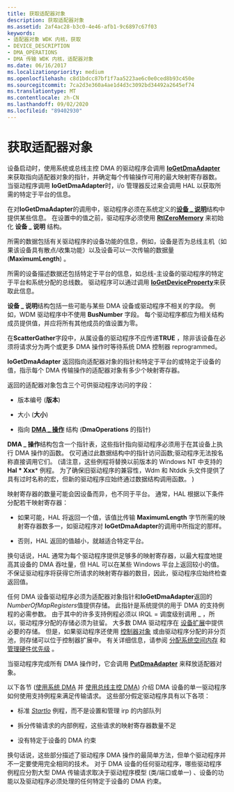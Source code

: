 ```yaml
---
title: 获取适配器对象
description: 获取适配器对象
ms.assetid: 2af4ac28-b3c0-4e46-afb1-9c6897c67f03
keywords:
- 适配器对象 WDK 内核，获取
- DEVICE_DESCRIPTION
- DMA_OPERATIONS
- DMA 传输 WDK 内核，适配器对象
ms.date: 06/16/2017
ms.localizationpriority: medium
ms.openlocfilehash: c8d1bdcc87bf1f7aa5223ae6c0e0ced8b93c450e
ms.sourcegitcommit: 7ca2d3e360a4ae1d4d3c3092bd34492a2645ef74
ms.translationtype: MT
ms.contentlocale: zh-CN
ms.lasthandoff: 09/02/2020
ms.locfileid: "89402930"
---
```

# <a name="getting-an-adapter-object"></a>获取适配器对象





设备启动时，使用系统或总线主控 DMA 的驱动程序会调用 [**IoGetDmaAdapter**](/windows-hardware/drivers/ddi/wdm/nf-wdm-iogetdmaadapter) 来获取指向适配器对象的指针，并确定每个传输操作可用的最大映射寄存器数。 当驱动程序调用 **IoGetDmaAdapter**时，i/o 管理器反过来会调用 HAL 以获取所需的特定于平台的信息。

在对**IoGetDmaAdapter**的调用中，驱动程序必须在系统定义的[**设备 \_ 说明**](/windows-hardware/drivers/ddi/wdm/ns-wdm-_device_description)结构中提供某些信息。 在设置中的值之前，驱动程序必须使用 [**RtlZeroMemory**](/windows-hardware/drivers/ddi/wdm/nf-wdm-rtlzeromemory) 来初始化 **设备 \_ 说明** 结构。

所需的数据包括有关驱动程序的设备功能的信息，例如，设备是否为总线主机（如果该设备具有散点/收集功能）以及设备可以一次传输的数据量 (**MaximumLength**) 。

所需的设备描述数据还包括特定于平台的信息，如总线-主设备的驱动程序的特定于平台和系统分配的总线数。 驱动程序可以通过调用 [**IoGetDeviceProperty**](/windows-hardware/drivers/ddi/wdm/nf-wdm-iogetdeviceproperty)来获取此信息。

**设备 \_ 说明**结构包括一些可能与某些 DMA 设备或驱动程序不相关的字段。 例如，WDM 驱动程序中不使用 **BusNumber** 字段。 每个驱动程序都应为相关结构成员提供值，并应将所有其他成员的值设置为零。

在**ScatterGather**字段中，从属设备的驱动程序不应传递**TRUE** ，除非该设备在必须将请求分为两个或更多 DMA 操作时等待系统 DMA 控制器 reprogrammed。

**IoGetDmaAdapter** 返回指向适配器对象的指针和特定于平台的或特定于设备的值，指示每个 DMA 传输操作的适配器对象有多少个映射寄存器。

返回的适配器对象包含三个可供驱动程序访问的字段：

-   版本编号 (**版本**) 

-   大小 (**大小**) 

-   指向 [**DMA \_ 操作**](/windows-hardware/drivers/ddi/wdm/ns-wdm-_dma_operations) 结构 (**DmaOperations** 的指针) 

**DMA \_ 操作**结构包含一个指针表，这些指针指向驱动程序必须用于在其设备上执行 DMA 操作的函数。 仅可通过此数据结构中的指针访问函数;驱动程序无法按名称直接调用它们。  (请注意，这些例程将替换以前版本的 Windows NT 中支持的 **Hal * Xxx*** 例程。 为了确保旧驱动程序的兼容性，Wdm 和 Ntddk 头文件提供了具有过时名称的宏，但新的驱动程序应始终通过数据结构调用函数。 ) 

映射寄存器的数量可能会因设备而异，也不同于平台。 通常，HAL 根据以下条件分配若干映射寄存器：

-   如果可能，HAL 将返回一个值，该值比传输 **MaximumLength** 字节所需的映射寄存器数多一，如驱动程序对 **IoGetDmaAdapter**的调用中所指定的那样。

-   否则，HAL 返回的值越小，就越适合特定平台。

换句话说，HAL 通常为每个驱动程序提供足够多的映射寄存器，以最大程度地提高其设备的 DMA 吞吐量，但 HAL 可以在某些 Windows 平台上返回较小的值。 不保证驱动程序将获得它所请求的映射寄存器的数目，因此，驱动程序应始终检查返回值。

任何 DMA 设备驱动程序必须为适配器对象指针和**IoGetDmaAdapter**返回的*NumberOfMapRegisters*值提供存储。 此指针是系统提供的用于 DMA 的支持例程的必需参数。 由于其中的许多支持例程必须以 IRQL = 调度级别调用 \_ ，所以，驱动程序分配的存储必须为驻留。 大多数 DMA 驱动程序在 [设备扩展](device-extensions.md)中提供必要的存储。 但是，如果驱动程序还使用 [控制器对象](./introduction-to-controller-objects.md) 或由驱动程序分配的非分页池，则存储可以位于控制器扩展中。 有关详细信息，请参阅 [分配系统空间内存](allocating-system-space-memory.md) 和 [管理硬件优先级](managing-hardware-priorities.md) 。

当驱动程序完成所有 DMA 操作时，它会调用 [**PutDmaAdapter**](/windows-hardware/drivers/ddi/wdm/nc-wdm-pput_dma_adapter) 来释放适配器对象。

以下各节 ([使用系统 DMA](introduction-to-adapter-objects) 并 [使用总线主控 DMA](using-bus-master-dma.md)) 介绍 DMA 设备的单一驱动程序如何使用支持例程来满足传输请求。 这些部分假定驱动程序具有以下各项：

-   标准 [*StartIo*](/windows-hardware/drivers/ddi/wdm/nc-wdm-driver_startio) 例程，而不是设置和管理 irp 的内部队列

-   拆分传输请求的内部例程，这些请求的映射寄存器数量不足

-   没有特定于设备的 DMA 约束

换句话说，这些部分描述了驱动程序 DMA 操作的最简单方法，但单个驱动程序并不一定要使用完全相同的技术。 对于 DMA 设备的任何驱动程序，哪些驱动程序例程应分割大型 DMA 传输请求取决于驱动程序模型 (类/端口或单一) 、设备的功能以及驱动程序必须处理的任何特定于设备的 DMA 约束。

 

